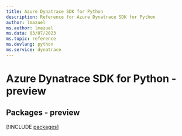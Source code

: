 ```yaml
---
title: Azure Dynatrace SDK for Python
description: Reference for Azure Dynatrace SDK for Python
author: lmazuel
ms.author: lmazuel
ms.data: 03/07/2023
ms.topic: reference
ms.devlang: python
ms.service: dynatrace
---
```

# Azure Dynatrace SDK for Python - preview
## Packages - preview
[!INCLUDE [packages](dynatrace-index.md)]
